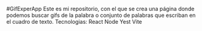 #GifExperApp
Este es mi repositorio, con el que se crea una página donde podemos buscar gifs de la palabra o conjunto de palabras que escriban en el cuadro de texto.
Tecnologias:
React 
Node
Yest
Vite
